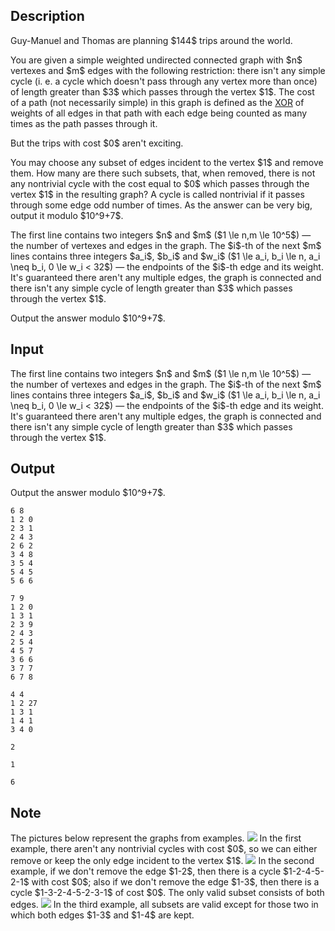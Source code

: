 ## Description

<div><p><span class="tex-font-style-it">Guy-Manuel and Thomas are planning $144$ trips around the world.</span></p><p>You are given a simple weighted undirected connected graph with $n$ vertexes and $m$ edges with the following restriction: there isn't any simple cycle (i. e. a cycle which doesn't pass through any vertex more than once) of length greater than $3$ which passes through the vertex $1$. The cost of a path (not necessarily simple) in this graph is defined as the <a href="https://en.wikipedia.org/wiki/Bitwise_operation#XOR">XOR</a> of weights of all edges in that path with each edge being counted as many times as the path passes through it.</p><p><span class="tex-font-style-it">But the trips with cost $0$ aren't exciting.</span> </p><p>You may choose any subset of edges incident to the vertex $1$ and remove them. How many are there such subsets, that, when removed, there is not any nontrivial cycle with the cost equal to $0$ which passes through the vertex $1$ in the resulting graph? A cycle is called <span class="tex-font-style-it">nontrivial</span> if it passes through some edge odd number of times. As the answer can be very big, output it modulo $10^9+7$.</p></div><div class="input-specification"><p>The first line contains two integers $n$ and $m$ ($1 \le n,m \le 10^5$)&nbsp;— the number of vertexes and edges in the graph. The $i$-th of the next $m$ lines contains three integers $a_i$, $b_i$ and $w_i$ ($1 \le a_i, b_i \le n, a_i \neq b_i, 0 \le w_i &lt; 32$)&nbsp;— the endpoints of the $i$-th edge and its weight. It's guaranteed there aren't any multiple edges, the graph is connected and there isn't any simple cycle of length greater than $3$ which passes through the vertex $1$.</p></div><div class="output-specification"><p>Output the answer modulo $10^9+7$.</p></div>

## Input

<p>The first line contains two integers $n$ and $m$ ($1 \le n,m \le 10^5$)&nbsp;— the number of vertexes and edges in the graph. The $i$-th of the next $m$ lines contains three integers $a_i$, $b_i$ and $w_i$ ($1 \le a_i, b_i \le n, a_i \neq b_i, 0 \le w_i &lt; 32$)&nbsp;— the endpoints of the $i$-th edge and its weight. It's guaranteed there aren't any multiple edges, the graph is connected and there isn't any simple cycle of length greater than $3$ which passes through the vertex $1$.</p>

## Output

<p>Output the answer modulo $10^9+7$.</p>





```input1
6 8
1 2 0
2 3 1
2 4 3
2 6 2
3 4 8
3 5 4
5 4 5
5 6 6
```




```input2
7 9
1 2 0
1 3 1
2 3 9
2 4 3
2 5 4
4 5 7
3 6 6
3 7 7
6 7 8
```




```input3
4 4
1 2 27
1 3 1
1 4 1
3 4 0
```




```output1
2
```




```output2
1
```




```output3
6
```



## Note

<p>The pictures below represent the graphs from examples. <img class="tex-graphics" src="file://zHteox5j.png" style="max-width: 100.0%;max-height: 100.0%;"> In the first example, there aren't any nontrivial cycles with cost $0$, so we can either remove or keep the only edge incident to the vertex $1$. <img class="tex-graphics" src="file://V6mSm2hv.png" style="max-width: 100.0%;max-height: 100.0%;"> In the second example, if we don't remove the edge $1-2$, then there is a cycle $1-2-4-5-2-1$ with cost $0$; also if we don't remove the edge $1-3$, then there is a cycle $1-3-2-4-5-2-3-1$ of cost $0$. The only valid subset consists of both edges. <img class="tex-graphics" src="file://8StkCf3C.png" style="max-width: 100.0%;max-height: 100.0%;"> In the third example, all subsets are valid except for those two in which both edges $1-3$ and $1-4$ are kept.</p>
